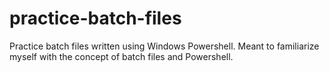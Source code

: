 # practice-batch-files
Practice batch files written using Windows Powershell. Meant to familiarize myself with the concept of batch files and Powershell.
